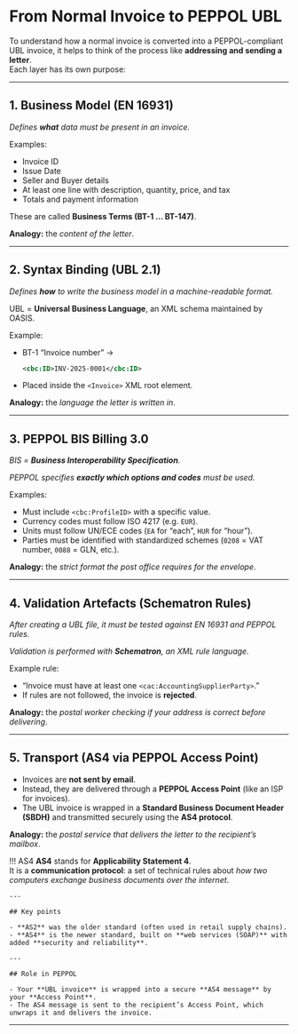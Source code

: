 # From Normal Invoice to PEPPOL UBL

To understand how a normal invoice is converted into a PEPPOL-compliant UBL invoice, it helps to think of the process like **addressing and sending a letter**.  
Each layer has its own purpose:

---

## 1. Business Model (EN 16931)

_Defines **what** data must be present in an invoice._
  
Examples:

  - Invoice ID  
  - Issue Date  
  - Seller and Buyer details  
  - At least one line with description, quantity, price, and tax  
  - Totals and payment information

These are called **Business Terms (BT-1 … BT-147)**.  

**Analogy:** the *content of the letter*.

---

## 2. Syntax Binding (UBL 2.1)

_Defines **how** to write the business model in a machine-readable format._

UBL = **Universal Business Language**, an XML schema maintained by OASIS.  

Example:  
  - BT-1 “Invoice number” →
    ```xml
    <cbc:ID>INV-2025-0001</cbc:ID>
    ```  
  - Placed inside the `<Invoice>` XML root element.  

**Analogy:** the *language the letter is written in*.

---

## 3. PEPPOL BIS Billing 3.0

_BIS = **Business Interoperability Specification**._

_PEPPOL specifies **exactly which options and codes** must be used._

Examples:

  - Must include `<cbc:ProfileID>` with a specific value.  
  - Currency codes must follow ISO 4217 (e.g. `EUR`).  
  - Units must follow UN/ECE codes (`EA` for “each”, `HUR` for “hour”).  
  - Parties must be identified with standardized schemes (`0208` = VAT number, `0088` = GLN, etc.).  

**Analogy:** the *strict format the post office requires for the envelope*.

---

## 4. Validation Artefacts (Schematron Rules)

_After creating a UBL file, it must be tested against EN 16931 and PEPPOL rules._

_Validation is performed with **Schematron**, an XML rule language._

Example rule:  

  - “Invoice must have at least one `<cac:AccountingSupplierParty>`.”  
  - If rules are not followed, the invoice is **rejected**.  

**Analogy:** the *postal worker checking if your address is correct before delivering*.

---

## 5. Transport (AS4 via PEPPOL Access Point)

- Invoices are **not sent by email**.  
- Instead, they are delivered through a **PEPPOL Access Point** (like an ISP for invoices).  
- The UBL invoice is wrapped in a **Standard Business Document Header (SBDH)** and transmitted securely using the **AS4 protocol**.


**Analogy:** the *postal service that delivers the letter to the recipient’s mailbox*.  

!!! AS4
    **AS4** stands for **Applicability Statement 4**.  
    It is a **communication protocol**: a set of technical rules about *how two computers exchange business documents over the internet*.
    
    ---
    
    ## Key points
    
    - **AS2** was the older standard (often used in retail supply chains).  
    - **AS4** is the newer standard, built on **web services (SOAP)** with added **security and reliability**.
    
    ---
    
    ## Role in PEPPOL
    
    - Your **UBL invoice** is wrapped into a secure **AS4 message** by your **Access Point**.  
    - The AS4 message is sent to the recipient’s Access Point, which unwraps it and delivers the invoice.  

---
